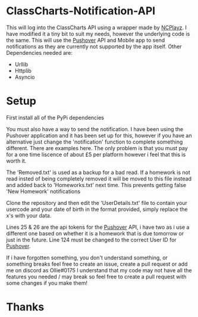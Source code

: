 # ClassCharts-Notification-API 

This will log into the ClassCharts API using a wrapper made by [NCPlayz](https://github.com/NCPlayz/classcharts.py). I have modified it a tiny bit to suit my needs, however the underlying code is the same. This will use the [Pushover](https://pushover.net/) API and Mobile app to send notifications as they are currently not supported by the app itself. Other Dependencies needed are:

- Urllib
- Httplib
- Asyncio

# Setup
First install all of the PyPi dependencies

You must also have a way to send the notification. I have been using the Pushover application and it has been set up for this, however if you have an alternative just change the 'notification' function to complete something different. There are examples here. The only problem is that you must pay for a one time liscence of about £5 per platform however i feel that this is worth it.

The 'Removed.txt' is used as a backup for a bad read. If a homework is not read insted of being completely removed it will be moved to this file instead and added back to 'Homeworks.txt' next time. This prevents getting false 'New Homework' notifications

Clone the repository and then edit the 'UserDetails.txt' file to contain your usercode and your date of birth in the format provided, simply replace the x's with your data.

Lines 25 & 26 are the api tokens for the [Pushover](https://pushover.net/) API, i have two as i use a different one based on whether it is a homework that is due tomorrow or just in the future. Line 124 must be changed to the correct User ID for [Pushover](https://pushover.net/).

If i have forgotten something, you don't understand something, or something breaks feel free to create an issue, create a pull request or add me on discord as Ollie#0175 
I understand that my code may not have all the features you needed / may break so feel free to create a pull request with some changes if you make them!

# Thanks 
